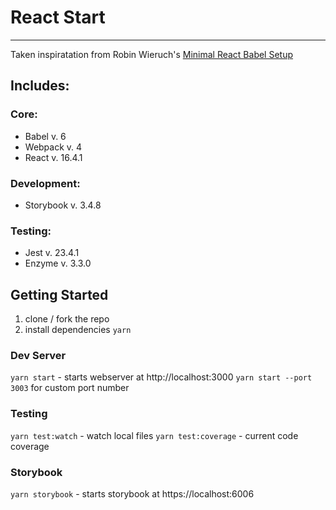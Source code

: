 # React Start 
----- 

Taken inspiratation from Robin Wieruch's [ Minimal React Babel Setup ](https://github.com/rwieruch/minimal-react-webpack-babel-setup ) 

## Includes: 

### Core: 
* Babel v. 6
* Webpack v. 4
* React v. 16.4.1

### Development: 
* Storybook v. 3.4.8

### Testing: 
* Jest v. 23.4.1
* Enzyme v. 3.3.0


## Getting Started 

1. clone / fork the repo 
2. install dependencies `yarn` 

### Dev Server 
`yarn start` - starts webserver at http://localhost:3000
`yarn start --port 3003` for custom port number 

### Testing 
`yarn test:watch` - watch local files 
`yarn test:coverage` - current code coverage 

### Storybook
`yarn storybook` - starts storybook at https://localhost:6006
